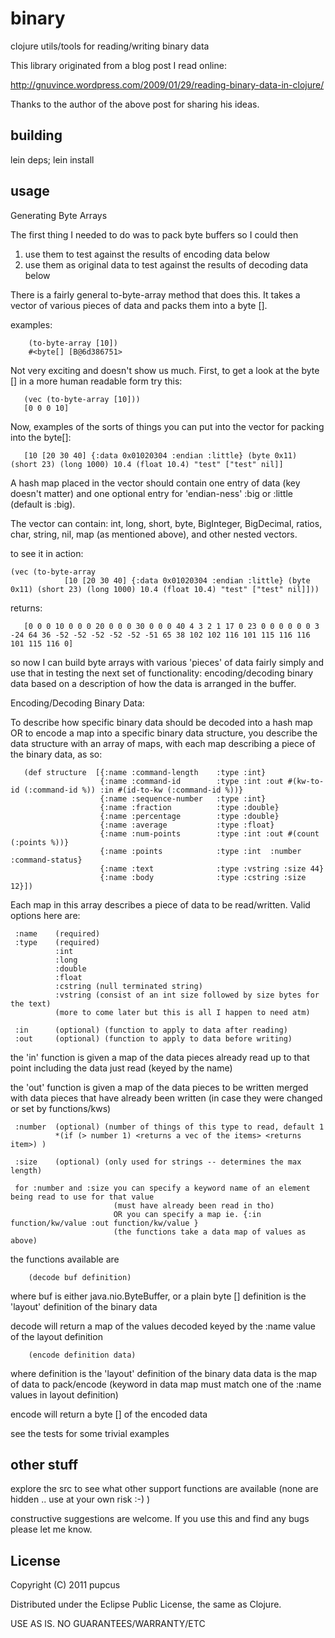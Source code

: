 # binary

clojure utils/tools for reading/writing binary data

This library originated from a blog post I read online:

http://gnuvince.wordpress.com/2009/01/29/reading-binary-data-in-clojure/

Thanks to the author of the above post for sharing his ideas.

## building

   lein deps; lein install

## usage


Generating Byte Arrays

The first thing I needed to do was to pack byte buffers so I could then 

1.  use them to test against the results of encoding data below
2.  use them as original data to test against the results of decoding data below

There is a fairly general to-byte-array method that does this.  It takes a vector of various pieces of data and packs them into a byte [].  

examples:

```
    (to-byte-array [10])
    #<byte[] [B@6d386751>
```

Not very exciting and doesn't show us much. First, to get a look at the byte [] in a more human readable form try this:

```
   (vec (to-byte-array [10]))
   [0 0 0 10]
```

Now, examples of the sorts of things you can put into the vector for packing into the byte[]:

```
   [10 [20 30 40] {:data 0x01020304 :endian :little} (byte 0x11) (short 23) (long 1000) 10.4 (float 10.4) "test" ["test" nil]]
```

A hash map placed in the vector should contain one entry of data (key doesn't matter) and one optional entry for 'endian-ness' :big or :little (default is :big).

The vector can contain: int, long, short, byte, BigInteger, BigDecimal, ratios, char, string, nil, map (as mentioned above), and other nested vectors.

to see it in action:

```
(vec (to-byte-array
            [10 [20 30 40] {:data 0x01020304 :endian :little} (byte 0x11) (short 23) (long 1000) 10.4 (float 10.4) "test" ["test" nil]]))
```

returns:

```
   [0 0 0 10 0 0 0 20 0 0 0 30 0 0 0 40 4 3 2 1 17 0 23 0 0 0 0 0 0 3 -24 64 36 -52 -52 -52 -52 -52 -51 65 38 102 102 116 101 115 116 116 101 115 116 0]
```

so now I can build byte arrays with various 'pieces' of data fairly simply and use that in testing the next set of functionality: encoding/decoding binary data based on a description of how the data is arranged in the buffer.


Encoding/Decoding Binary Data:

To describe how specific binary data should be decoded into a hash map OR to encode a map into a specific binary data structure, you describe the data structure with an array of maps, with each map describing a piece of the binary data, as so:

```
   (def structure  [{:name :command-length    :type :int}
                    {:name :command-id        :type :int :out #(kw-to-id (:command-id %)) :in #(id-to-kw (:command-id %))}
                    {:name :sequence-number   :type :int}
                    {:name :fraction          :type :double}
                    {:name :percentage        :type :double}
                    {:name :average           :type :float}
                    {:name :num-points        :type :int :out #(count (:points %))}
                    {:name :points            :type :int  :number :command-status}
                    {:name :text              :type :vstring :size 44}
                    {:name :body              :type :cstring :size 12}])
```

Each map in this array describes a piece of data to be read/written.  Valid options here are:


     :name    (required)
     :type    (required) 
              :int 
              :long 
              :double 
              :float 
              :cstring (null terminated string) 
              :vstring (consist of an int size followed by size bytes for the text)
              (more to come later but this is all I happen to need atm)

     :in      (optional) (function to apply to data after reading)
     :out     (optional) (function to apply to data before writing)


the 'in'   function is given a map of the data pieces already read up to that point including the data just read (keyed by the name)

the 'out'  function is given a map of the data pieces to be written merged with data pieces that have already been written (in case they were changed or set by functions/kws)

     :number  (optional) (number of things of this type to read, default 1
              *(if (> number 1) <returns a vec of the items> <returns item>) )

     :size    (optional) (only used for strings -- determines the max length)
     
     for :number and :size you can specify a keyword name of an element being read to use for that value
                           (must have already been read in tho)
                           OR you can specify a map ie. {:in function/kw/value :out function/kw/value }
                           (the functions take a data map of values as above)

the functions available are

```
    (decode buf definition)
```

where buf is either java.nio.ByteBuffer, or a plain byte []
      definition is the 'layout' definition of the binary data

decode will return a map of the values decoded keyed by the :name value of the layout definition


```
    (encode definition data)
```

where definition is the 'layout' definition of the binary data
      data is the map of data to pack/encode
      (keyword in data map must match one of the :name values in layout definition)

encode will return a byte [] of the encoded data

see the tests for some trivial examples

## other stuff

explore the src to see what other support functions are available (none are hidden .. use at your own risk :-) )

constructive suggestions are welcome. If you use this and find any bugs please let me know.
  
## License

Copyright (C) 2011 pupcus

Distributed under the Eclipse Public License, the same as Clojure.

USE AS IS. NO GUARANTEES/WARRANTY/ETC

